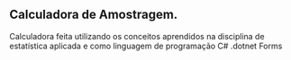 ## Calculadora de Amostragem. 

<p> Calculadora feita utilizando os conceitos aprendidos na disciplina de estatística aplicada e como linguagem de programação C# .dotnet Forms</p>



